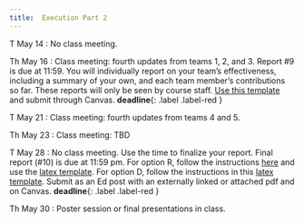 ```yaml
---
title:  Execution Part 2
---
```


T May 14
: No class meeting.

Th May 16
: Class meeting: fourth updates from teams 1, 2, and 3.   Report #9 is due at 11:59.  You will individually report on your team’s effectiveness, including a summary of your own, and each team member’s contributions so far.  These reports will only be seen by course staff.  [Use this template](https://www.overleaf.com/project/605b7f5609565b2be481d114) and submit through Canvas.  **deadline**{: .label .label-red }

T May 21
: Class meeting:  fourth updates from teams 4 and 5.

Th May 23
: Class meeting:  TBD

T May 28
: No class meeting.  Use the time to finalize your report.  Final report (#10) is due at 11:59 pm.  For option R, follow the instructions [here](../assets/docs/project-R-481N.pdf) and use the [latex template](../assets/templates/project-R-481N.tgz).   For option D, follow the instructions in this [latex template](../assets/templates/project-D-481N.tgz).   Submit as an Ed post with an externally linked or attached pdf and on Canvas. **deadline**{: .label .label-red }

Th May 30
:  Poster session or final presentations in class.
